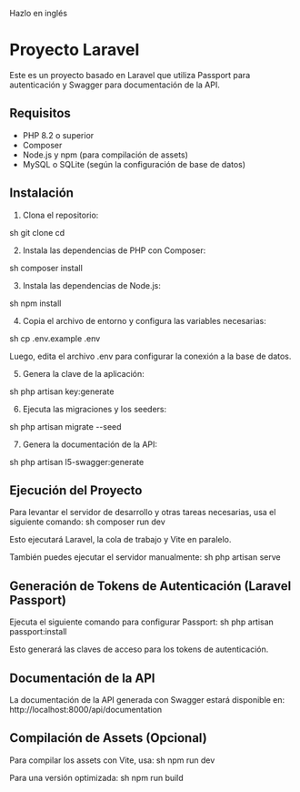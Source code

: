 Hazlo en inglés
# Proyecto Laravel

Este es un proyecto basado en Laravel que utiliza Passport para autenticación y Swagger para documentación de la API.

## Requisitos

- PHP 8.2 o superior
- Composer
- Node.js y npm (para compilación de assets)
- MySQL o SQLite (según la configuración de base de datos)

## Instalación

1. Clona el repositorio:
   
sh
   git clone <url-del-repositorio>
   cd <nombre-del-proyecto>


2. Instala las dependencias de PHP con Composer:
   
sh
   composer install


3. Instala las dependencias de Node.js:
   
sh
   npm install


4. Copia el archivo de entorno y configura las variables necesarias:
   
sh
   cp .env.example .env

   Luego, edita el archivo .env para configurar la conexión a la base de datos.

5. Genera la clave de la aplicación:
   
sh
   php artisan key:generate


6. Ejecuta las migraciones y los seeders:
   
sh
   php artisan migrate --seed


7. Genera la documentación de la API:
   
sh
   php artisan l5-swagger:generate


## Ejecución del Proyecto

Para levantar el servidor de desarrollo y otras tareas necesarias, usa el siguiente comando:
sh
composer run dev

Esto ejecutará Laravel, la cola de trabajo y Vite en paralelo.

También puedes ejecutar el servidor manualmente:
sh
php artisan serve


## Generación de Tokens de Autenticación (Laravel Passport)

Ejecuta el siguiente comando para configurar Passport:
sh
php artisan passport:install

Esto generará las claves de acceso para los tokens de autenticación.

## Documentación de la API

La documentación de la API generada con Swagger estará disponible en:
http://localhost:8000/api/documentation


## Compilación de Assets (Opcional)

Para compilar los assets con Vite, usa:
sh
npm run dev

Para una versión optimizada:
sh
npm run build
